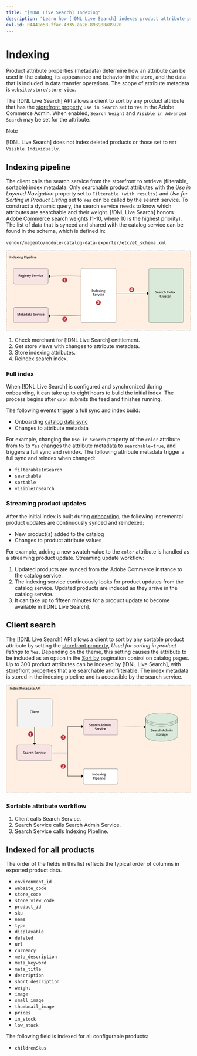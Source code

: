 ```yaml
---
title: "[!DNL Live Search] Indexing"
description: "Learn how [!DNL Live Search] indexes product attribute properties."
exl-id: 04441e58-ffac-4335-aa26-893988a89720
---
```

# Indexing

Product attribute properties (metadata) determine how an attribute can be used in the catalog, its appearance and behavior in the store, and the data that is included in data transfer operations. The scope of attribute metadata is `website/store/store view`.

The [!DNL Live Search] API allows a client to sort by any product attribute that has the [storefront property](https://docs.magento.com/user-guide/stores/attributes-product.html) `Use in Search` set to `Yes` in the Adobe Commerce Admin. When enabled, `Search Weight` and `Visible in Advanced Search` may be set for the attribute.

>[!NOTE]
>
>[!DNL Live Search] does not index deleted products or those set to `Not Visible Individually`.

## Indexing pipeline

The client calls the search service from the storefront to retrieve (filterable, sortable) index metadata. Only searchable product attributes with the *Use in Layered Navigation* property set to `Filterable (with results)` and *Use for Sorting in Product Listing* set to `Yes` can be called by the search service.
To construct a dynamic query, the search service needs to know which attributes are searchable and their weight. [!DNL Live Search] honors Adobe Commerce search weights (1-10, where 10 is the highest priority). The list of data that is synced and shared with the catalog service can be found in the schema, which is defined in:

`vendor/magento/module-catalog-data-exporter/etc/et_schema.xml`

![[!DNL Live Search] indexing client search diagram](assets/indexing-pipeline.svg)

1. Check merchant for [!DNL Live Search] entitlement.
1. Get store views with changes to attribute metadata.
1. Store indexing attributes.
1. Reindex search index.

### Full index

When [!DNL Live Search] is configured and synchronized during onboarding, it can take up to eight hours to build the initial index. The process begins after `cron` submits the feed and finishes running.

The following events trigger a full sync and index build:

*  Onboarding [catalog data sync](install.md#synchronize-catalog-data)
*  Changes to attribute metadata

For example, changing the `Use in Search` property of the `color` attribute from `No` to `Yes` changes the attribute metadata to `searchable=true`, and triggers a full sync and reindex. The following attribute metadata trigger a full sync and reindex when changed:

*  `filterableInSearch`
*  `searchable`
*  `sortable`
*  `visibleInSearch`

### Streaming product updates

After the initial index is built during [onboarding](install.md#synchronize-catalog-data), the following incremental product updates are continuously synced and reindexed:

*  New product(s) added to the catalog
*  Changes to product attribute values

For example, adding a new swatch value to the `color` attribute is handled as a streaming product update.
Streaming update workflow:

1. Updated products are synced from the Adobe Commerce instance to the catalog service.
1. The indexing service continuously looks for product updates from the catalog service. Updated products are indexed as they arrive in the catalog service.
1. It can take up to fifteen minutes for a product update to become available in [!DNL Live Search].

## Client search

The [!DNL Live Search] API allows a client to sort by any sortable product attribute by setting the [storefront property](https://docs.magento.com/user-guide/catalog/product-attributes.html), *Used for sorting in product listings* to `Yes`. Depending on the theme, this setting causes the attribute to be included as an option in the [Sort by](https://docs.magento.com/user-guide/catalog/navigation.html) pagination control on catalog pages. Up to 300 product attributes can be indexed by [!DNL Live Search], with [storefront properties](https://docs.magento.com/user-guide/stores/attributes-product.html) that are searchable and filterable.
The index metadata is stored in the indexing pipeline and is accessible by the search service.

![[!DNL Live Search] index metadata API diagram](assets/index-metadata-api.svg)

### Sortable attribute workflow

1. Client calls Search Service.
1. Search Service calls Search Admin Service.
1. Search Service calls Indexing Pipeline.

## Indexed for all products

The order of the fields in this list reflects the typical order of columns in exported product data.

*  `environment_id`
*  `website_code`
*  `store_code`
*  `store_view_code`
*  `product_id`
*  `sku`
*  `name`
*  `type`
*  `displayable`
*  `deleted`
*  `url`
*  `currency`
*  `meta_description`
*  `meta_keyword`
*  `meta_title`
*  `description`
*  `short_description`
*  `weight`
*  `image`
*  `small_image`
*  `thumbnail_image`
*  `prices`
*  `in_stock`
*  `low_stock`

The following field is indexed for all configurable products:

*  `childrenSkus`
